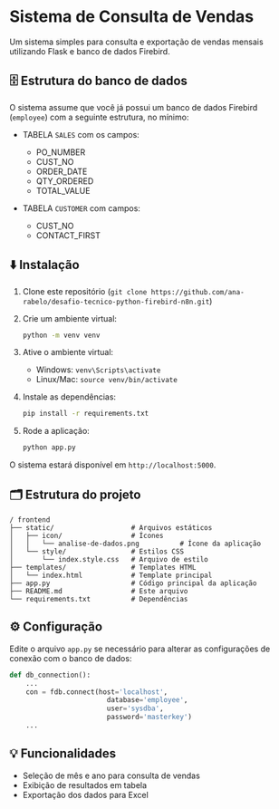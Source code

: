 # Sistema de Consulta de Vendas

Um sistema simples para consulta e exportação de vendas mensais utilizando Flask e banco de dados Firebird.

## 🗄️ Estrutura do banco de dados

O sistema assume que você já possui um banco de dados Firebird (`employee`) com a seguinte estrutura, no mínimo:

- TABELA `SALES` com os campos:
    - PO_NUMBER
    - CUST_NO
    - ORDER_DATE
    - QTY_ORDERED
    - TOTAL_VALUE

- TABELA `CUSTOMER` com campos:
    - CUST_NO
    - CONTACT_FIRST

## ⬇️ Instalação

1. Clone este repositório (`git clone https://github.com/ana-rabelo/desafio-tecnico-python-firebird-n8n.git`)

2. Crie um ambiente virtual:
   ```bash
   python -m venv venv
   ```

3. Ative o ambiente virtual:
   - Windows: `venv\Scripts\activate`
   - Linux/Mac: `source venv/bin/activate`

4. Instale as dependências:
   ```bash
   pip install -r requirements.txt
   ```

5. Rode a aplicação:
   ```bash
   python app.py
   ```
O sistema estará disponível em `http://localhost:5000`.

## 🗂️ Estrutura do projeto

```
/ frontend
├── static/                   # Arquivos estáticos
│   ├── icon/                 # Ícones
│   │   └── analise-de-dados.png          # Ícone da aplicação
│   └── style/                # Estilos CSS
│       └── index.style.css   # Arquivo de estilo
├── templates/                # Templates HTML
│   └── index.html            # Template principal
├── app.py                    # Código principal da aplicação
├── README.md                 # Este arquivo
└── requirements.txt          # Dependências
```

## ⚙️ Configuração

Edite o arquivo `app.py` se necessário para alterar as configurações de conexão com o banco de dados:

```python
def db_connection():
    ...
    con = fdb.connect(host='localhost', 
                        database='employee',
                        user='sysdba', 
                        password='masterkey')
    ...
```

## 💡 Funcionalidades

- Seleção de mês e ano para consulta de vendas
- Exibição de resultados em tabela
- Exportação dos dados para Excel